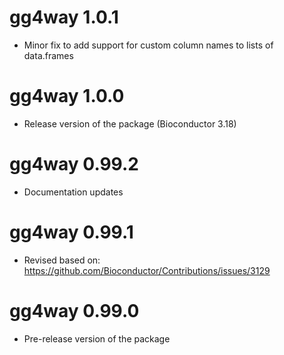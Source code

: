 # gg4way 1.0.1

* Minor fix to add support for custom column names to lists of data.frames

# gg4way 1.0.0

* Release version of the package (Bioconductor 3.18)

# gg4way 0.99.2

* Documentation updates

# gg4way 0.99.1

* Revised based on: https://github.com/Bioconductor/Contributions/issues/3129

# gg4way 0.99.0

* Pre-release version of the package
